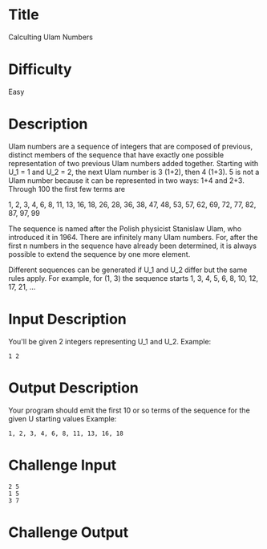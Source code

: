 # Title

Calculting Ulam Numbers

# Difficulty

Easy

# Description

Ulam numbers are a sequence of integers that are composed of previous, distinct members of the sequence that have exactly one possible representation of two previous Ulam numbers added together. Starting with U_1 = 1 and U_2 = 2, the next Ulam number is 3 (1+2), then 4 (1+3). 5 is not a Ulam number because it can be represented in two ways: 1+4 and 2+3. Through 100 the first few terms are

1, 2, 3, 4, 6, 8, 11, 13, 16, 18, 26, 28, 36, 38, 47, 48, 53, 57, 62, 69, 72, 77, 82, 87, 97, 99

The sequence is named after the Polish physicist Stanislaw Ulam, who introduced it in 1964. There are infinitely many Ulam numbers. For, after the first n numbers in the sequence have already been determined, it is always possible to extend the sequence by one more element. 

Different sequences can be generated if U_1 and U_2 differ but the same rules apply. For example, for (1, 3) the sequence starts 1, 3, 4, 5, 6, 8, 10, 12, 17, 21, ...

# Input Description

You'll be given 2 integers representing U_1 and U_2. Example:

    1 2

# Output Description

Your program should emit the first 10 or so terms of the sequence for the given U starting values Example:

    1, 2, 3, 4, 6, 8, 11, 13, 16, 18

# Challenge Input

    2 5
    1 5
    3 7

# Challenge Output

